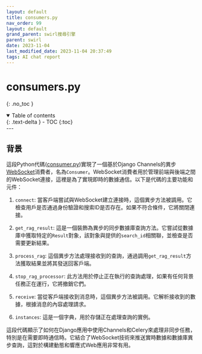 ```yaml
---
layout: default
title: consumers.py
nav_order: 99
layout: default
grand_parent: swirl搜尋引擎
parent: swirl
date: 2023-11-04
last_modified_date: 2023-11-04 20:37:49
tags: AI chat report
---
```



# consumers.py

{: .no_toc }

<details open markdown="block">
  <summary>
    Table of contents
  </summary>
  {: .text-delta }
- TOC
{:toc}
</details>
---

## 背景


這段Python代碼([consumer.py](./consumers.py))實現了一個基於Django Channels的異步[WebSocket](../static/api_config_default.md#websocket)消費者，名為`Consumer`。WebSocket消費者用於管理前端與後端之間的WebSocket連接，這裡是為了實現即時的數據通信。以下是代碼的主要功能和元件：

1. `connect`: 當客戶端嘗試與WebSocket建立連接時，這個異步方法被調用。它檢查用戶是否通過身份驗證和搜索ID是否存在。如果不符合條件，它將關閉連接。

2. `get_rag_result`: 這是一個裝飾為異步的同步數據庫查詢方法。它嘗試從數據庫中獲取特定的`Result`對象，該對象與提供的`search_id`相關聯，並檢查是否需要更新結果。

3. `process_rag`: 這個異步方法處理接收到的查詢，通過調用`get_rag_result`方法獲取結果並將其發送回客戶端。

4. `stop_rag_processor`: 此方法用於停止正在執行的查詢處理，如果有任何背景任務正在運行，它將撤銷它們。

5. `receive`: 當從客戶端接收到消息時，這個異步方法被調用。它解析接收到的數據，根據消息的內容處理請求。

6. `instances`: 這是一個字典，用於存儲正在處理查詢的實例。

這段代碼顯示了如何在Django應用中使用Channels和Celery來處理非同步任務，特別是在需要即時通信時。它結合了WebSocket技術來推送實時數據和數據庫異步查詢，這對於構建動態和響應式Web應用非常有用。